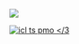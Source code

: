 ![](https://komarev.com/ghpvc/?username=antonkomarev&color=f7da8c&label=۶ৎ)

[![icl ts pmo </3](https://github.com/user-attachments/assets/07c3482b-14da-4480-aff2-213615663ca1)](https://rentry.co/uictim)
